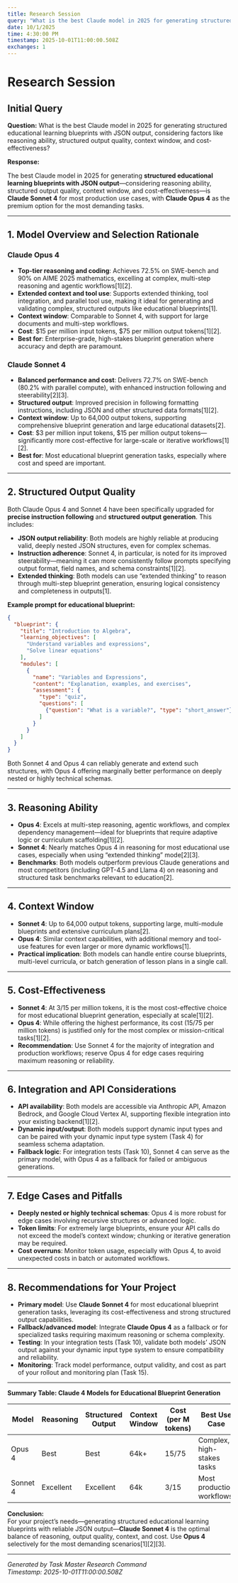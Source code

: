 ```yaml
---
title: Research Session
query: "What is the best Claude model in 2025 for generating structured educational learning blueprints with JSON output, considering factors like reasoning ability, structured output quality, context window, and cost-effectiveness?"
date: 10/1/2025
time: 4:30:00 PM
timestamp: 2025-10-01T11:00:00.508Z
exchanges: 1
---
```


# Research Session

## Initial Query

**Question:** What is the best Claude model in 2025 for generating structured educational learning blueprints with JSON output, considering factors like reasoning ability, structured output quality, context window, and cost-effectiveness?

**Response:**

The best Claude model in 2025 for generating **structured educational learning blueprints with JSON output**—considering reasoning ability, structured output quality, context window, and cost-effectiveness—is **Claude Sonnet 4** for most production use cases, with **Claude Opus 4** as the premium option for the most demanding tasks.

---

## 1. Model Overview and Selection Rationale

### Claude Opus 4
- **Top-tier reasoning and coding**: Achieves 72.5% on SWE-bench and 90% on AIME 2025 mathematics, excelling at complex, multi-step reasoning and agentic workflows[1][2].
- **Extended context and tool use**: Supports extended thinking, tool integration, and parallel tool use, making it ideal for generating and validating complex, structured outputs like educational blueprints[1].
- **Context window**: Comparable to Sonnet 4, with support for large documents and multi-step workflows.
- **Cost**: $15 per million input tokens, $75 per million output tokens[1][2].
- **Best for**: Enterprise-grade, high-stakes blueprint generation where accuracy and depth are paramount.

### Claude Sonnet 4
- **Balanced performance and cost**: Delivers 72.7% on SWE-bench (80.2% with parallel compute), with enhanced instruction following and steerability[2][3].
- **Structured output**: Improved precision in following formatting instructions, including JSON and other structured data formats[1][2].
- **Context window**: Up to 64,000 output tokens, supporting comprehensive blueprint generation and large educational datasets[2].
- **Cost**: $3 per million input tokens, $15 per million output tokens—significantly more cost-effective for large-scale or iterative workflows[1][2].
- **Best for**: Most educational blueprint generation tasks, especially where cost and speed are important.

---

## 2. Structured Output Quality

Both Claude Opus 4 and Sonnet 4 have been specifically upgraded for **precise instruction following** and **structured output generation**. This includes:
- **JSON output reliability**: Both models are highly reliable at producing valid, deeply nested JSON structures, even for complex schemas.
- **Instruction adherence**: Sonnet 4, in particular, is noted for its improved steerability—meaning it can more consistently follow prompts specifying output format, field names, and schema constraints[1][2].
- **Extended thinking**: Both models can use “extended thinking” to reason through multi-step blueprint generation, ensuring logical consistency and completeness in outputs[1].

**Example prompt for educational blueprint:**
```json
{
  "blueprint": {
    "title": "Introduction to Algebra",
    "learning_objectives": [
      "Understand variables and expressions",
      "Solve linear equations"
    ],
    "modules": [
      {
        "name": "Variables and Expressions",
        "content": "Explanation, examples, and exercises",
        "assessment": {
          "type": "quiz",
          "questions": [
            {"question": "What is a variable?", "type": "short_answer"}
          ]
        }
      }
    ]
  }
}
```
Both Sonnet 4 and Opus 4 can reliably generate and extend such structures, with Opus 4 offering marginally better performance on deeply nested or highly technical schemas.

---

## 3. Reasoning Ability

- **Opus 4**: Excels at multi-step reasoning, agentic workflows, and complex dependency management—ideal for blueprints that require adaptive logic or curriculum scaffolding[1][2].
- **Sonnet 4**: Nearly matches Opus 4 in reasoning for most educational use cases, especially when using “extended thinking” mode[2][3].
- **Benchmarks**: Both models outperform previous Claude generations and most competitors (including GPT-4.5 and Llama 4) on reasoning and structured task benchmarks relevant to education[2].

---

## 4. Context Window

- **Sonnet 4**: Up to 64,000 output tokens, supporting large, multi-module blueprints and extensive curriculum plans[2].
- **Opus 4**: Similar context capabilities, with additional memory and tool-use features for even larger or more dynamic workflows[1].
- **Practical implication**: Both models can handle entire course blueprints, multi-level curricula, or batch generation of lesson plans in a single call.

---

## 5. Cost-Effectiveness

- **Sonnet 4**: At $3/$15 per million tokens, it is the most cost-effective choice for most educational blueprint generation, especially at scale[1][2].
- **Opus 4**: While offering the highest performance, its cost ($15/$75 per million tokens) is justified only for the most complex or mission-critical tasks[1][2].
- **Recommendation**: Use Sonnet 4 for the majority of integration and production workflows; reserve Opus 4 for edge cases requiring maximum reasoning or reliability.

---

## 6. Integration and API Considerations

- **API availability**: Both models are accessible via Anthropic API, Amazon Bedrock, and Google Cloud Vertex AI, supporting flexible integration into your existing backend[1][2].
- **Dynamic input/output**: Both models support dynamic input types and can be paired with your dynamic input type system (Task 4) for seamless schema adaptation.
- **Fallback logic**: For integration tests (Task 10), Sonnet 4 can serve as the primary model, with Opus 4 as a fallback for failed or ambiguous generations.

---

## 7. Edge Cases and Pitfalls

- **Deeply nested or highly technical schemas**: Opus 4 is more robust for edge cases involving recursive structures or advanced logic.
- **Token limits**: For extremely large blueprints, ensure your API calls do not exceed the model’s context window; chunking or iterative generation may be required.
- **Cost overruns**: Monitor token usage, especially with Opus 4, to avoid unexpected costs in batch or automated workflows.

---

## 8. Recommendations for Your Project

- **Primary model**: Use **Claude Sonnet 4** for most educational blueprint generation tasks, leveraging its cost-effectiveness and strong structured output capabilities.
- **Fallback/advanced model**: Integrate **Claude Opus 4** as a fallback or for specialized tasks requiring maximum reasoning or schema complexity.
- **Testing**: In your integration tests (Task 10), validate both models’ JSON output against your dynamic input type system to ensure compatibility and reliability.
- **Monitoring**: Track model performance, output validity, and cost as part of your rollout and monitoring plan (Task 15).

---

**Summary Table: Claude 4 Models for Educational Blueprint Generation**

| Model         | Reasoning | Structured Output | Context Window | Cost (per M tokens) | Best Use Case                  |
|---------------|-----------|------------------|---------------|---------------------|-------------------------------|
| Opus 4        | Best      | Best             | 64k+          | $15/$75             | Complex, high-stakes tasks    |
| Sonnet 4      | Excellent | Excellent        | 64k           | $3/$15              | Most production workflows     |

**Conclusion:**  
For your project’s needs—generating structured educational learning blueprints with reliable JSON output—**Claude Sonnet 4** is the optimal balance of reasoning, output quality, context, and cost. Use **Opus 4** selectively for the most demanding scenarios[1][2][3].


---

*Generated by Task Master Research Command*  
*Timestamp: 2025-10-01T11:00:00.508Z*
